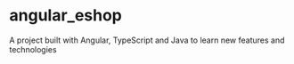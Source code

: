 # angular_eshop
A project built with Angular, TypeScript and Java to learn new features and technologies

